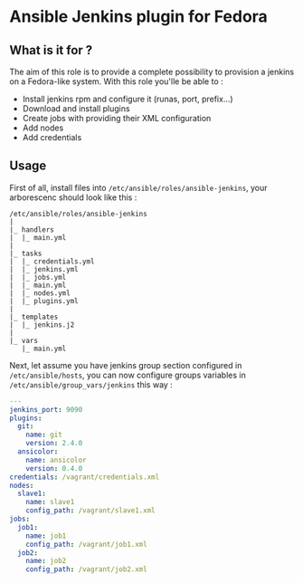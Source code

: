 # Ansible Jenkins plugin for Fedora

## What is it for ?

The aim of this role is to provide a complete possibility to provision a jenkins on a Fedora-like system.
With this role you'lle be able to :
* Install jenkins rpm and configure it (runas, port, prefix...)
* Download and install plugins
* Create jobs with providing their XML configuration
* Add nodes
* Add credentials

## Usage

First of all, install files into `/etc/ansible/roles/ansible-jenkins`, your arborescenc should look like this :

    /etc/ansible/roles/ansible-jenkins
    |
    |_ handlers
    |  |_ main.yml
    |
    |_ tasks
    |  |_ credentials.yml
    |  |_ jenkins.yml
    |  |_ jobs.yml
    |  |_ main.yml
    |  |_ nodes.yml
    |  |_ plugins.yml
    |
    |_ templates
    |  |_ jenkins.j2
    |
    |_ vars
       |_ main.yml


Next, let assume you have jenkins group section configured in `/etc/ansible/hosts`, you can now configure groups variables in `/etc/ansible/group_vars/jenkins` this way : 
``` yml
---
jenkins_port: 9090
plugins:
  git:
    name: git
    version: 2.4.0
  ansicolor:
    name: ansicolor
    version: 0.4.0
credentials: /vagrant/credentials.xml
nodes:
  slave1:
    name: slave1
    config_path: /vagrant/slave1.xml
jobs:
  job1:
    name: job1
    config_path: /vagrant/job1.xml
  job2:
    name: job2
    config_path: /vagrant/job2.xml
```

